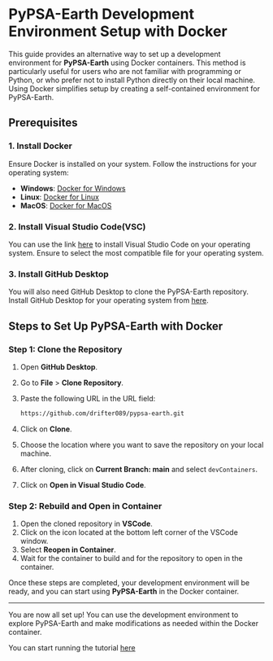 <!--
SPDX-FileCopyrightText:  PyPSA-Earth and PyPSA-Eur Authors

SPDX-License-Identifier: AGPL-3.0-or-later
-->
# PyPSA-Earth Development Environment Setup with Docker

This guide provides an alternative way to set up a development environment for **PyPSA-Earth** using Docker containers. This method is particularly useful for users who are not familiar with programming or Python, or who prefer not to install Python directly on their local machine. Using Docker simplifies setup by creating a self-contained environment for PyPSA-Earth.

## Prerequisites

### 1. Install Docker

Ensure Docker is installed on your system. Follow the instructions for your operating system:

- **Windows**: [Docker for Windows](https://docs.docker.com/desktop/install/windows-install/)
- **Linux**: [Docker for Linux](https://docs.docker.com/desktop/install/linux/)
- **MacOS**: [Docker for MacOS](https://docs.docker.com/desktop/install/mac-install/)

### 2. Install Visual Studio Code(VSC)

You can use the link [here](https://code.visualstudio.com/download) to install Visual Studio Code on your operating system. Ensure to select the most compatible file for your operating system.

### 3. Install GitHub Desktop

You will also need GitHub Desktop to clone the PyPSA-Earth repository. Install GitHub Desktop for your operating system from [here](https://desktop.github.com/download/).

## Steps to Set Up PyPSA-Earth with Docker

### Step 1: Clone the Repository

1. Open **GitHub Desktop**.
2. Go to **File** > **Clone Repository**.
3. Paste the following URL in the URL field:

    ```bash
    https://github.com/drifter089/pypsa-earth.git
    ```

4. Click on **Clone**.
5. Choose the location where you want to save the repository on your local machine.
6. After cloning, click on **Current Branch: main** and select `devContainers`.
7. Click on **Open in Visual Studio Code**.

### Step 2: Rebuild and Open in Container

1. Open the cloned repository in **VSCode**.
2. Click on the icon located at the bottom left corner of the VSCode window.
3. Select **Reopen in Container**.
4. Wait for the container to build and for the repository to open in the container.

Once these steps are completed, your development environment will be ready, and you can start using **PyPSA-Earth** in the Docker container.

---

You are now all set up! You can use the development environment to explore PyPSA-Earth and make modifications as needed within the Docker container.

You can start running the tutorial [here](https://pypsa-earth.readthedocs.io/en/latest/short_tutorial.html)
